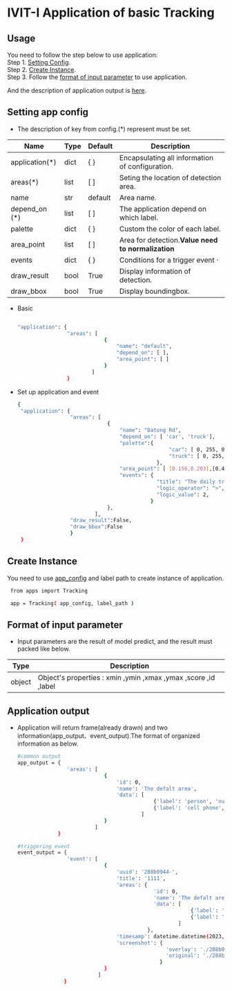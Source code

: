 # IVIT-I Application of basic Tracking
## Usage
You need to follow the step below to use application:  
Step 1. [Setting Config](#setting-app-config).  
Step 2. [Create Instance](#create-instance).  
Step 3. Follow the [format of input parameter](#format-of-input-parameter) to use application.

And the description of application output is [here](#application-output).   
## Setting app config 
* The description of key from config.(*) represent must be set.  

| Name | Type | Default | Description |
| --- | --- | --- | --- |
|application(*)|dict|{  }|Encapsulating all information of configuration.|
|areas(*)|list|[  ]|Seting the location of detection area. |
|name|str|default|Area name.|
| depend_on (*) | list | [ ] | The application depend on which label. |
| palette | dict | { } | Custom the color of each label. |
|area_point|list|[ ]|Area for detection.**Value need to normalization**|
|events|dict|{ }|Conditions for a trigger event ·|
|draw_result|bool|True|Display information of detection.|
|draw_bbox|bool|True|Display boundingbox.|

* Basic
    ```bash

    "application": {
                    "areas": [
                                {
                                    "name": "default",
                                    "depend_on": [ ],
                                    "area_point": [ ]
                                }
                            ]
                    }

    ```
* Set up application and event

   ```bash
   {
    "application": {
                    "areas": [
                                {
                                    "name": "Datong Rd",
                                    "depend_on": [ 'car', 'truck'],
                                    "palette":{
                                                    "car": [ 0, 255, 0 ],
                                                    "truck": [ 0, 255, 0 ]
                                                },
                                    "area_point": [ [0.156,0.203],[0.468, 0.203],[0.468, 0.592],[0.156, 0.592] ], 
                                    "events": {
                                                "title": "The daily traffic is over 2",
                                                "logic_operator": ">",
                                                "logic_value": 2,
                                              }
                                },
                            ],
                    "draw_result":False,
                    "draw_bbox":False
                    }
    }
   ``` 
## Create Instance
You need to use [app_config](#setting-app-config) and label path to create instance of application.
   ```bash
    from apps import Tracking

    app = Tracking( app_config, label_path )
   ``` 
## Format of input parameter
* Input parameters are the result of model predict, and the result must packed like below.

| Type | Description |
| --- | --- |
|object|Object's properties : xmin ,ymin ,xmax ,ymax ,score ,id ,label |
## Application output 
* Application will return frame(already drawn) and two information(app_output、event_output).The format of organized information as below.
    ```bash
    #common output
    app_output = {
                    'areas': [
                                {
                                    'id': 0, 
                                    'name': 'The defalt area', 
                                    'data': [
                                                {'label': 'person', 'num': 1}, 
                                                {'label': 'cell phone', 'num': 0}
                                            ]
                                }
                             ]
                 }
    
    #triggering event
    event_output = {
                    'event': [
                                {
                                    'uuid': '288b0944-', 
                                    'title': '1111', 
                                    'areas': {
                                                'id': 0, 
                                                'name': 'The defalt area', 
                                                'data': [
                                                            {'label': 'person', 'num': 1}, 
                                                            {'label': 'cell phone', 'num': 0}
                                                        ]
                                              }, 
                                    'timesamp': datetime.datetime(2023, 4, 13, 10, 6, 11, 317019), 
                                    'screenshot': {
                                                    'overlay': './288b0944-/2023-04-13 10:06:11.317019.jpg', 
                                                    'original': './288b0944-/2023-04-13 10:06:11.317019_org.jpg'
                                                  }
                                }
                              ]
                   } 
    ```
